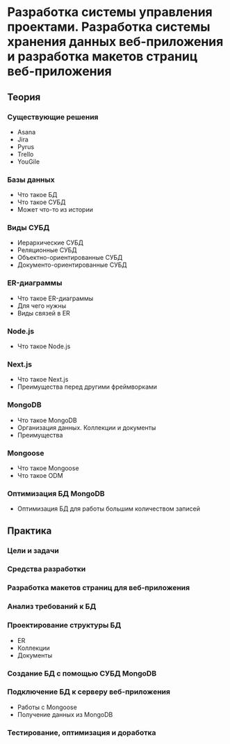 # Разработка системы управления проектами. Разработка системы хранения данных веб-приложения и разработка макетов страниц веб-приложения
## Теория
### Существующие решения
- Asana
- Jira
- Pyrus
- Trello
- YouGile
### Базы данных
- Что такое БД
- Что такое СУБД
- Может что-то из истории
### Виды СУБД
- Иерархические СУБД
- Реляционные СУБД
- Объектно-ориентированные СУБД
- Документо-ориентированные СУБД
### ER-диаграммы
- Что такое ER-диаграммы
- Для чего нужны
- Виды связей в ER
### Node.js
- Что такое Node.js
### Next.js
- Что такое Next.js
- Преимущества перед другими фреймворками
### MongoDB
- Что такое MongoDB
- Организация данных. Коллекции и документы
- Преимущества
### Mongoose
- Что такое Mongoose
- Что такое ODM
### Оптимизация БД MongoDB
- Оптимизация БД для работы большим количеством записей 
## Практика
### Цели и задачи
### Средства разработки
### Разработка макетов страниц для веб-приложения
### Анализ требований к БД
### Проектирование структуры БД
- ER
- Коллекции
- Документы
### Создание БД с помощью СУБД MongoDB
### Подключение БД к серверу веб-приложения
- Работы с Mongoose
- Получение данных из MongoDB
### Тестирование, оптимизация и доработка
